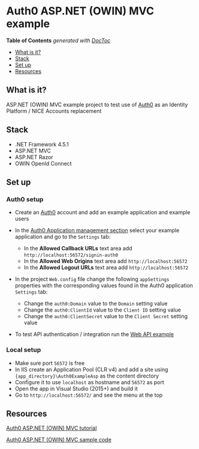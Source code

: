 ﻿# Auth0 ASP.NET (OWIN) MVC example

<!-- START doctoc generated TOC please keep comment here to allow auto update -->
<!-- DON'T EDIT THIS SECTION, INSTEAD RE-RUN doctoc TO UPDATE -->
**Table of Contents**  *generated with [DocToc](https://github.com/thlorenz/doctoc)*

- [What is it?](#what-is-it)
- [Stack](#stack)
- [Set up](#set-up)
- [Resources](#resources)

<!-- END doctoc generated TOC please keep comment here to allow auto update -->

## What is it?
ASP.NET (OWIN) MVC example project to test use of [Auth0](auth0.com) as 
an Identity Platform / NICE Accounts replacement
  
## Stack
- .NET Framework 4.5.1
- ASP.NET MVC
- ASP.NET Razor
- OWIN OpenId Connect

## Set up

### Auth0 setup
- Create an [Auth0](auth0.com) account and add an example application 
and example users

- In the [Auth0 Application management section](https://manage.auth0.com/#/applications)
select your example application and go to the `Settings` tab:
    - In the **Allowed Callback URLs** text area add `http://localhost:56572/signin-auth0`
    - In the **Allowed Web Origins** text area add `http://localhost:56572`
    - In the **Allowed Logout URLs** text area add `http://localhost:56572`

- In the project `Web.config` file change the following `appSettings` properties 
with the corresponding values found in the Auth0 application `Settings` tab: 
    - Change the `auth0:Domain` value to the `Domain` setting value
    - Change the `auth0:ClientId` value to the `Client ID` setting value
    - Change the `auth0:ClientSecret` value to the `Client Secret` setting value

- To test API authentication / integration run the [Web API example](https://github.com/nhsevidence/auth0-example-api)

### Local setup
- Make sure port `56572` is free
- In IIS create an Application Pool (CLR v4) and add a site using `{app_directory}\Auth0ExampleAsp` as the content directory
- Configure it to use `localhost` as hostname and `56572` as port
- Open the app in Visual Studio (2015+) and build it
- Go to `http://localhost:56572/` and see the menu at the top

## Resources

[Auth0 ASP.NET (OWIN) MVC tutorial](https://auth0.com/docs/quickstart/webapp/aspnet-owin/01-login)

[Auth0 ASP.NET (OWIN) MVC sample code](https://github.com/auth0-samples/auth0-aspnet-owin-mvc-samples)